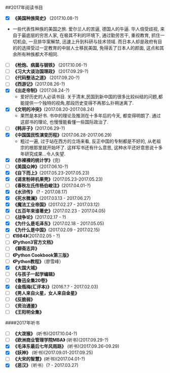 ##2017年阅读书目

- [x] **《美国种族简史》** (2017.10.08-?)
 - 一些代表性种族的美国之旅. 爱尔兰人的苦逼, 德国人的牛逼. 华人倍受歧视, 来自于最底层的穷苦人家, 在极其不利的环境下, 通过勤劳苦干, 重视教育, 抓住一切机会, 一旦排华案解禁, 迅速上升到科研与技术领域. 而日本人却是政府有目的的选择受过一定教育的中层人士移民美国, 免得丢了日本人的颜面, 这点和其余所有种族都大不相同.
- [ ] **《枪炮、病菌与钢铁》** (2017.10.06-?)
- [ ] **《习大大谈治国理政》** (2017.09.29-?)
- [ ] **《代码整洁之道》** (2017.09.20-?)
- [ ] **《西游记》**(2017.08.26-?)
- [x] **《出走帝制》**(2017.08.24-?)
  - 爱好历史的人必读书目. 关于清末,民国到新中国的很多比较纠结的问题,都能提供一个独特的视角,那段历史变得不再那么扑朔迷离了.
- [x] **《文明的冲突》**(2017.08.20-2017.08.24)
  - 果然是本好书. 书中的理论及推测在十多年后的今天, 都变得明朗了. 通过这部书的理论, 也慢慢能看懂一些国际政治了.
- [ ] **《韩非子》**(2017.06.29-?)
- [x] **《中国国民性演变历程》**(2017.06.28-2017.06.29)
  - 粗过一遍, 过于站在西方的立场来看, 反正中国的专制都是不好的, 从老祖宗的根那里就开始坏了. 这样写书还有什么意思, 这种水平还好意思说十多年研究成果...令人失望.
- [x] **《赤裸裸的统计学》**(完)
- [ ] **《美国众神》**(2017.06.10-?)
- [x] **《自下而上》**(2017.05.23-2017.05.23)
- [x] **《谣言粉碎机果壳》**(2017.05.23-2017.05.23)
- [ ] **《春秋左氏传杨伯峻注》**(2017.04.01-?)
- [x] **《水浒传》** (? - 2017.08.17)
- [x] **《死水微澜》**(2017.03.13 - 2017.06.27)
- [x] **《魔法工业帝国》**(2017.02.27 - 2017.03.12)
- [x] **《五百年来谁著史》**(2017.02.23 - 2017.04.05)
- [ ] **《战争论》**(2017.02.17 - ?)
- [x] **《为什么是毛泽东》**(2017.02.18 - 2017.05.05)
- [x] **《为什么是中国》**(2017.02.09 - 2017.02.15)
- [ ] **《1984》**(2017.02.05 - ?)
- [ ] **《Python3官方文档》**
- [ ] **《聊斋志异》**
- [ ] **《Python Cookbook第三版》**
- [ ] **《Python教程》**（廖雪峰）
- [x] **《大国大城》**
- [ ] **《与孩子一起学编辑》**
- [ ] **《鲁迅全集20卷》**
- [x] **《金瓶梅(汇评本)》**(2016.?.? - 2017.02.03)
- [ ] **《男人来自火星，女人来自金星》**
- [ ] **《反脆弱》**
- [ ] **《资治通鉴》**
- [ ] **《王阳明全集》**

####2017年听书
- [ ] **《大泼猴》** (听书)(2017.10.04-?)
- [ ] **《欧洲商业管理学院MBA》** (听书)(2017.09.29-?)
- [x] **《毛泽东最后七年风雨路》** (听书)(2017.09.26-09.29)
- [x] **《妖神》** (听书)(2017.09.01-2017.09.25)
- [ ] **《大宋的智慧》**(听书)(2017.04.01-?)
- [x] **《恶汉》**（听书）(? - 2017.03.27)
